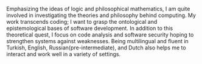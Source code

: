 Emphasizing the ideas of logic and philosophical mathematics, I am quite involved in investigating the theories and philosophy behind computing.  My work transcends coding; I want to grasp the ontological and epistemological bases of software development.  In addition to this theoretical quest, I focus on code analysis and software security hoping to strengthen systems against weaknesses.  Being multilingual and fluent in Turkish, English, Russian(pre-intermediate), and Dutch also helps me to interact and work well in a variety of settings.
